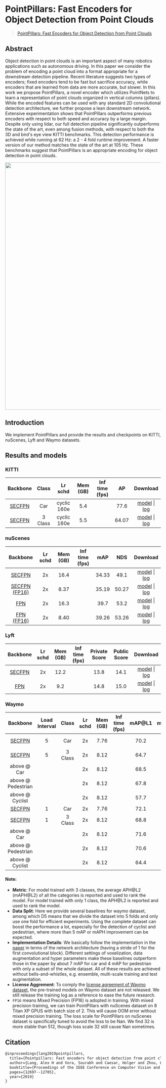 # PointPillars: Fast Encoders for Object Detection from Point Clouds

> [PointPillars: Fast Encoders for Object Detection from Point Clouds](https://arxiv.org/abs/1812.05784)

<!-- [ALGORITHM] -->

## Abstract

Object detection in point clouds is an important aspect of many robotics applications such as autonomous driving. In this paper we consider the problem of encoding a point cloud into a format appropriate for a downstream detection pipeline. Recent literature suggests two types of encoders; fixed encoders tend to be fast but sacrifice accuracy, while encoders that are learned from data are more accurate, but slower. In this work we propose PointPillars, a novel encoder which utilizes PointNets to learn a representation of point clouds organized in vertical columns (pillars). While the encoded features can be used with any standard 2D convolutional detection architecture, we further propose a lean downstream network. Extensive experimentation shows that PointPillars outperforms previous encoders with respect to both speed and accuracy by a large margin. Despite only using lidar, our full detection pipeline significantly outperforms the state of the art, even among fusion methods, with respect to both the 3D and bird's eye view KITTI benchmarks. This detection performance is achieved while running at 62 Hz: a 2 - 4 fold runtime improvement. A faster version of our method matches the state of the art at 105 Hz. These benchmarks suggest that PointPillars is an appropriate encoding for object detection in point clouds.

<div align=center>
<img src="https://user-images.githubusercontent.com/79644370/143885905-aab6ffcf-7727-495e-90ca-edb8dd5e324b.png" width="800"/>
</div>

## Introduction

We implement PointPillars and provide the results and checkpoints on KITTI, nuScenes, Lyft and Waymo datasets.

## Results and models

### KITTI

|  Backbone|Class   | Lr schd | Mem (GB) | Inf time (fps) | AP  |Download |
| :---------: | :-----: |:-----: | :------: | :------------: | :----: | :------: |
|    [SECFPN](./hv_pointpillars_secfpn_6x8_160e_kitti-3d-car.py)|Car|cyclic 160e|5.4||77.6|[model](https://download.openmmlab.com/mmdetection3d/v1.0.0_models/pointpillars/hv_pointpillars_secfpn_6x8_160e_kitti-3d-car/hv_pointpillars_secfpn_6x8_160e_kitti-3d-car_20220331_134606-d42d15ed.pth) &#124; [log](https://download.openmmlab.com/mmdetection3d/v1.0.0_models/pointpillars/hv_pointpillars_secfpn_6x8_160e_kitti-3d-car/hv_pointpillars_secfpn_6x8_160e_kitti-3d-car_20220331_134606.log.json)|
|    [SECFPN](./hv_pointpillars_secfpn_6x8_160e_kitti-3d-3class.py)|3 Class|cyclic 160e|5.5||64.07|[model](https://download.openmmlab.com/mmdetection3d/v1.0.0_models/pointpillars/hv_pointpillars_secfpn_6x8_160e_kitti-3d-3class/hv_pointpillars_secfpn_6x8_160e_kitti-3d-3class_20220301_150306-37dc2420.pth) &#124; [log](https://download.openmmlab.com/mmdetection3d/v1.0.0_models/pointpillars/hv_pointpillars_secfpn_6x8_160e_kitti-3d-3class/hv_pointpillars_secfpn_6x8_160e_kitti-3d-3class_20220301_150306.log.json)|

### nuScenes

|  Backbone   | Lr schd | Mem (GB) | Inf time (fps) | mAP |NDS| Download |
| :---------: | :-----: | :------: | :------------: | :----: |:----: | :------: |
|[SECFPN](./hv_pointpillars_secfpn_sbn-all_4x8_2x_nus-3d.py)|2x|16.4||34.33|49.1|[model](https://download.openmmlab.com/mmdetection3d/v1.0.0_models/pointpillars/hv_pointpillars_secfpn_sbn-all_4x8_2x_nus-3d/hv_pointpillars_secfpn_sbn-all_4x8_2x_nus-3d_20210826_225857-f19d00a3.pth) &#124; [log](https://download.openmmlab.com/mmdetection3d/v1.0.0_models/pointpillars/hv_pointpillars_secfpn_sbn-all_4x8_2x_nus-3d/hv_pointpillars_secfpn_sbn-all_4x8_2x_nus-3d_20210826_225857.log.json)|
|[SECFPN (FP16)](./hv_pointpillars_secfpn_sbn-all_fp16_2x8_2x_nus-3d.py)|2x|8.37||35.19|50.27|[model](https://download.openmmlab.com/mmdetection3d/v0.1.0_models/fp16/hv_pointpillars_secfpn_sbn-all_fp16_2x8_2x_nus-3d/hv_pointpillars_secfpn_sbn-all_fp16_2x8_2x_nus-3d_20201020_222626-c3f0483e.pth) &#124; [log](https://download.openmmlab.com/mmdetection3d/v0.1.0_models/fp16/hv_pointpillars_secfpn_sbn-all_fp16_2x8_2x_nus-3d/hv_pointpillars_secfpn_sbn-all_fp16_2x8_2x_nus-3d_20201020_222626.log.json)|
|[FPN](./hv_pointpillars_fpn_sbn-all_4x8_2x_nus-3d.py)|2x|16.3||39.7|53.2|[model](https://download.openmmlab.com/mmdetection3d/v1.0.0_models/pointpillars/hv_pointpillars_fpn_sbn-all_4x8_2x_nus-3d/hv_pointpillars_fpn_sbn-all_4x8_2x_nus-3d_20210826_104936-fca299c1.pth) &#124; [log](https://download.openmmlab.com/mmdetection3d/v1.0.0_models/pointpillars/hv_pointpillars_fpn_sbn-all_4x8_2x_nus-3d/hv_pointpillars_fpn_sbn-all_4x8_2x_nus-3d_20210826_104936.log.json)|
|[FPN (FP16)](./hv_pointpillars_fpn_sbn-all_fp16_2x8_2x_nus-3d.py)|2x|8.40||39.26|53.26|[model](https://download.openmmlab.com/mmdetection3d/v0.1.0_models/fp16/hv_pointpillars_fpn_sbn-all_fp16_2x8_2x_nus-3d/hv_pointpillars_fpn_sbn-all_fp16_2x8_2x_nus-3d_20201021_120719-269f9dd6.pth) &#124; [log](https://download.openmmlab.com/mmdetection3d/v0.1.0_models/fp16/hv_pointpillars_fpn_sbn-all_fp16_2x8_2x_nus-3d/hv_pointpillars_fpn_sbn-all_fp16_2x8_2x_nus-3d_20201021_120719.log.json)|

### Lyft

|  Backbone   | Lr schd | Mem (GB) | Inf time (fps) | Private Score | Public Score | Download |
| :---------: | :-----: | :------: | :------------: | :----: |:----: | :------: |
|[SECFPN](./hv_pointpillars_secfpn_sbn-all_2x8_2x_lyft-3d.py)|2x|12.2||13.8|14.1|[model](https://download.openmmlab.com/mmdetection3d/v1.0.0_models/pointpillars/hv_pointpillars_secfpn_sbn-all_2x8_2x_lyft-3d/hv_pointpillars_secfpn_sbn-all_2x8_2x_lyft-3d_20210829_100455-82b81c39.pth) &#124; [log](https://download.openmmlab.com/mmdetection3d/v1.0.0_models/pointpillars/hv_pointpillars_secfpn_sbn-all_2x8_2x_lyft-3d/hv_pointpillars_secfpn_sbn-all_2x8_2x_lyft-3d_20210829_100455.log.json)|
|[FPN](./hv_pointpillars_fpn_sbn-all_2x8_2x_lyft-3d.py)|2x|9.2||14.8|15.0|[model](https://download.openmmlab.com/mmdetection3d/v1.0.0_models/pointpillars/hv_pointpillars_fpn_sbn-all_2x8_2x_lyft-3d/hv_pointpillars_fpn_sbn-all_2x8_2x_lyft-3d_20210822_095429-0b3d6196.pth) &#124; [log](https://download.openmmlab.com/mmdetection3d/v1.0.0_models/pointpillars/hv_pointpillars_fpn_sbn-all_2x8_2x_lyft-3d/hv_pointpillars_fpn_sbn-all_2x8_2x_lyft-3d_20210822_095429.log.json)|

### Waymo

|  Backbone | Load Interval | Class | Lr schd | Mem (GB) | Inf time (fps) | mAP@L1 | mAPH@L1 |  mAP@L2 | **mAPH@L2** | Download |
| :-------: | :-----------: |:-----:| :------:| :------: | :------------: | :----: | :-----: | :-----: | :-----: | :------: |
| [SECFPN](./hv_pointpillars_secfpn_sbn_2x16_2x_waymoD5-3d-car.py)|5|Car|2x|7.76||70.2|69.6|62.6|62.1|[model](https://download.openmmlab.com/mmdetection3d/v0.1.0_models/pointpillars/hv_pointpillars_secfpn_sbn_2x16_2x_waymoD5-3d-car/hv_pointpillars_secfpn_sbn_2x16_2x_waymoD5-3d-car_20200901_204315-302fc3e7.pth) &#124; [log](https://download.openmmlab.com/mmdetection3d/v0.1.0_models/pointpillars/hv_pointpillars_secfpn_sbn_2x16_2x_waymoD5-3d-car/hv_pointpillars_secfpn_sbn_2x16_2x_waymoD5-3d-car_20200901_204315.log.json)|
| [SECFPN](./hv_pointpillars_secfpn_sbn_2x16_2x_waymoD5-3d-3class.py)|5|3 Class|2x|8.12||64.7|57.6|58.4|52.1|[model](https://download.openmmlab.com/mmdetection3d/v0.1.0_models/pointpillars/hv_pointpillars_secfpn_sbn_2x16_2x_waymoD5-3d-3class/hv_pointpillars_secfpn_sbn_2x16_2x_waymoD5-3d-3class_20200831_204144-d1a706b1.pth) &#124; [log](https://download.openmmlab.com/mmdetection3d/v0.1.0_models/pointpillars/hv_pointpillars_secfpn_sbn_2x16_2x_waymoD5-3d-3class/hv_pointpillars_secfpn_sbn_2x16_2x_waymoD5-3d-3class_20200831_204144.log.json)|
| above @ Car|||2x|8.12||68.5|67.9|60.1|59.6| |
| above @ Pedestrian|||2x|8.12||67.8|50.6|59.6|44.3| |
| above @ Cyclist|||2x|8.12||57.7|54.4|55.5|52.4| |
| [SECFPN](./hv_pointpillars_secfpn_sbn_2x16_2x_waymo-3d-car.py)|1|Car|2x|7.76||72.1|71.5|63.6|63.1|[log](https://download.openmmlab.com/mmdetection3d/v0.1.0_models/pointpillars/hv_pointpillars_secfpn_sbn_2x16_2x_waymo-3d-car/hv_pointpillars_secfpn_sbn_2x16_2x_waymo-3d-car.log.json)|
| [SECFPN](./hv_pointpillars_secfpn_sbn_2x16_2x_waymo-3d-3class.py)|1|3 Class|2x|8.12||68.8|63.3|62.6|57.6|[log](https://download.openmmlab.com/mmdetection3d/v0.1.0_models/pointpillars/hv_pointpillars_secfpn_sbn_2x16_2x_waymo-3d-3class/hv_pointpillars_secfpn_sbn_2x16_2x_waymo-3d-3class.log.json)|
| above @ Car|||2x|8.12||71.6|71.0|63.1|62.5| |
| above @ Pedestrian|||2x|8.12||70.6|56.7|62.9|50.2| |
| above @ Cyclist|||2x|8.12||64.4|62.3|61.9|59.9| |

#### Note:

- **Metric**: For model trained with 3 classes, the average APH@L2 (mAPH@L2) of all the categories is reported and used to rank the model. For model trained with only 1 class, the APH@L2 is reported and used to rank the model.
- **Data Split**: Here we provide several baselines for waymo dataset, among which D5 means that we divide the dataset into 5 folds and only use one fold for efficient experiments. Using the complete dataset can boost the performance a lot, especially for the detection of cyclist and pedestrian, where more than 5 mAP or mAPH improvement can be expected.
- **Implementation Details**: We basically follow the implementation in the [paper](https://arxiv.org/pdf/1912.04838.pdf) in terms of the network architecture (having a
stride of 1 for the first convolutional block). Different settings of voxelization, data augmentation and hyper parameters make these baselines outperform those in the paper by about 7 mAP for car and 4 mAP for pedestrian with only a subset of the whole dataset. All of these results are achieved without bells-and-whistles, e.g. ensemble, multi-scale training and test augmentation.
- **License Aggrement**: To comply the [license agreement of Waymo dataset](https://waymo.com/open/terms/), the pre-trained models on Waymo dataset are not released. We still release the training log as a reference to ease the future research.
- `FP16` means Mixed Precision (FP16) is adopted in training. With mixed precision training, we can train PointPillars with nuScenes dataset on 8 Titan XP GPUS with batch size of 2. This will cause OOM error without mixed precision training. The loss scale for PointPillars on nuScenes dataset is specifically tuned to avoid the loss to be Nan. We find 32 is more stable than 512, though loss scale 32 still cause Nan sometimes.

## Citation

```latex
@inproceedings{lang2019pointpillars,
  title={Pointpillars: Fast encoders for object detection from point clouds},
  author={Lang, Alex H and Vora, Sourabh and Caesar, Holger and Zhou, Lubing and Yang, Jiong and Beijbom, Oscar},
  booktitle={Proceedings of the IEEE Conference on Computer Vision and Pattern Recognition},
  pages={12697--12705},
  year={2019}
}
```
